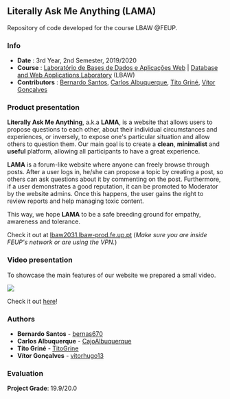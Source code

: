 ## **Literally Ask Me Anything (LAMA)** 
Repository of code developed for the course LBAW @FEUP.

### Info
* **Date** : 3rd Year, 2nd Semester, 2019/2020
* **Course** : [Laboratório de Bases de Dados e Aplicações Web](https://sigarra.up.pt/feup/pt/ucurr_geral.ficha_uc_view?pv_ocorrencia_id=436452) | [Database and Web Applications Laboratory](https://sigarra.up.pt/feup/en/UCURR_GERAL.FICHA_UC_VIEW?pv_ocorrencia_id=436452) (LBAW)
* **Contributors** : [Bernardo Santos](https://github.com/bernas670), [Carlos Albuquerque](https://github.com/CajoAlbuquerque), [Tito Griné](https://github.com/TitoGrine), [Vítor Gonçalves](https://github.com/vitorhugo13)

### Product presentation

**Literally Ask Me Anything**, a.k.a **LAMA**, is a website that allows users to propose questions to each other, about their individual circumstances and experiences, or inversely, to expose one's particular situation and allow others to question them. Our main goal is to create a **clean**, **minimalist** and **useful** platform, allowing all participants to have a great experience.

**LAMA** is a forum-like website where anyone can freely browse through posts. After a user logs in, he/she can propose a topic by creating a post, so others can ask questions about it by commenting on the post. Furthermore, if a user demonstrates a good reputation, it can be promoted to Moderator by the website admins. Once this happens, the user gains the right to review reports and help managing toxic content.

This way, we hope **LAMA** to be a safe breeding ground for empathy, awareness and tolerance.

Check it out at [lbaw2031.lbaw-prod.fe.up.pt](http://lbaw2031.lbaw-prod.fe.up.pt) (*Make sure you are inside FEUP's network or are using the VPN.*)

### Video presentation

To showcase the main features of our website we prepared a small video.

[![](https://i.imgur.com/L4SpHwK.png)](https://drive.google.com/file/d/1qJ0SwHxlALmuDcetr_UTEFXNzWOhis3t/view?usp=sharing)

Check it out [here](https://drive.google.com/file/d/1qJ0SwHxlALmuDcetr_UTEFXNzWOhis3t/view?usp=sharing)!

### Authors

* **Bernardo Santos** - [bernas670](https://github.com/bernas670)
* **Carlos Albuquerque** - [CajoAlbuquerque](https://github.com/CajoAlbuquerque)
* **Tito Griné** - [TitoGrine](https://github.com/TitoGrine)
* **Vítor Gonçalves** - [vitorhugo13](https://github.com/vitorhugo13)

### Evaluation
**Project Grade**: 19.9/20.0
